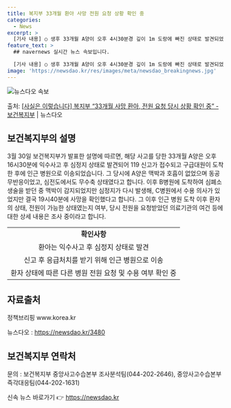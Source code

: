 ```yaml
---
title: 복지부 33개월 환아 사망 전원 요청 상황 확인 중
categories:
  - News
excerpt: >
  [기사 내용] ○ 생후 33개월 A양이 오후 4시30분경 깊이 1m 도랑에 빠진 상태로 발견되었으며, 인근 …
feature_text: >
  ## navernews 실시간 뉴스 속보입니다.

  [기사 내용] ○ 생후 33개월 A양이 오후 4시30분경 깊이 1m 도랑에 빠진 상태로 발견되었으며, 인근 …
image: 'https://newsdao.kr/res/images/meta/newsdao_breakingnews.jpg'
---
```


![뉴스다오 속보](https://newsdao.kr/res/images/meta/newsdao_breakingnews.jpg)

<p>출처: <a href="https://newsdao.kr/3480" rel="dofollow">[사실은 이렇습니다] 복지부 “33개월 사망 환아, 전원 요청 당시 상황 확인 중” - 보건복지부</a> | 뉴스다오</p>

<h2 data-ke-size="size26">보건복지부의 설명</h2>
<p data-ke-size="size16">3월 30일 보건복지부가 발표한 설명에 따르면, 해당 사고를 당한 33개월 A양은 오후 16시30분에 익수사고 후 심정지 상태로 발견되어 119 신고가 접수되고 구급대원이 도착한 후에 인근 병원으로 이송되었습니다. 그 당시에 A양은 맥박과 호흡이 없었으며 동공 무반응이었고, 심전도에서도 무수축 상태였다고 합니다. 이후 B병원에 도착하여 심폐소생술을 받던 중 맥박이 감지되었지만 심정지가 다시 발생해, C병원에서 수용 의사가 있었지만 결국 19시40분에 사망을 확인했다고 합니다. 그 이후 인근 병원 도착 이후 환자의 상태, 전원이 가능한 상태였는지 여부, 당시 전원을 요청받았던 의료기관의 여건 등에 대한 상세 내용은 조사 중이라고 합니다.</p>
<table>
  <tbody>
    <tr>
      <td style="text-align: center; height: 17px;"><b>확인사항</b></td>
    </tr>
    <tr>
      <td style="text-align: center; height: 17px;">환아는 익수사고 후 심정지 상태로 발견</td>
    </tr>
    <tr>
      <td style="text-align: center; height: 17px;">신고 후 응급처치를 받기 위해 인근 병원으로 이송</td>
    </tr>
    <tr>
      <td style="text-align: center; height: 17px;">환자 상태에 따른 다른 병원 전원 요청 및 수용 여부 확인 중</td>
    </tr>
  </tbody>
</table>
<h2 data-ke-size="size26">자료출처</h2>
<p data-ke-size="size16">정책브리핑 www.korea.kr</p>
<p data-ke-size="size16">뉴스다오 : <a href="https://newsdao.kr/3480">https://newsdao.kr/3480</a></p>
<h2 data-ke-size="size26">보건복지부 연락처</h2>
<p data-ke-size="size16">문의 : 보건복지부 중앙사고수습본부 조사분석팀(044-202-2646), 중앙사고수습본부 즉각대응팀(044-202-1631)</p> 

신속 뉴스 바로가기 👉 <a href="https://newsdao.kr" rel="dofollow">https://newsdao.kr</a>


